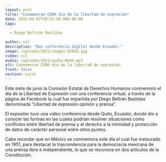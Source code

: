 ```yaml
---
layout: post
title: "Conmemoran CEDH día de la libertad de expresión"
date: 2021-06-07T20:55:00.000-06:00
tags:
  
  - Diego Beltrán Bastidas
  
author: nil
description: "Dan conferencia digital desde Ecuador."
image: /uploads/2021/images-DIEGO.jpg
video: nil
audio: /uploads/2021/audio-ML03.mp3
alt: Conmemoran CEDH día de la libertad de expresión
front: false
section: Local
---
```


Este siete de junio la Comisión Estatal de Derechos Humanos conmemoró el día de la Libertad de Expresión con una conferencia virtual, a través de la página de Facebook la cual fue impartida por Diego Beltrán Bastidas denominada “Libertad de expresión opinión y prensa”.

El expositor tuvo una video conferencia desde Quito, Ecuador, donde dio a conocer las formas en las cuales podrían resolver situaciones como conflictos entre libertad de prensa y el derecho a la intimidad y protección de datos de carácter personal entre otros puntos.

Cabe recordar que en México se conmemora este día el cual fue instaurado en 1951, para destacar la trascendencia para la democracia mexicana de una prensa libre e independiente, lo que se reconoce en dos artículos de la Constitución.
